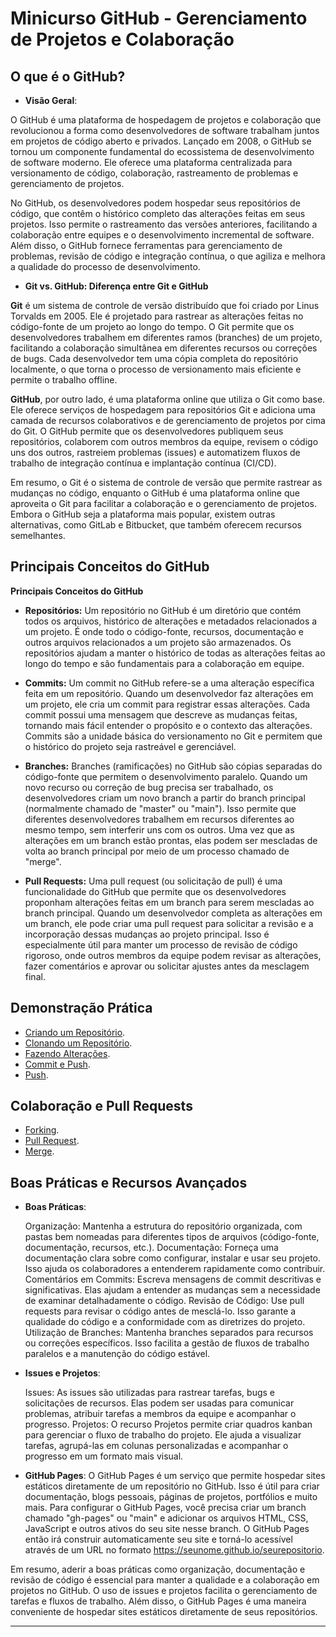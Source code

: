 # Minicurso GitHub - Gerenciamento de Projetos e Colaboração

## O que é o GitHub?

- **Visão Geral**:

O GitHub é uma plataforma de hospedagem de projetos e colaboração que revolucionou a forma como desenvolvedores de software trabalham juntos em projetos de código aberto e privados. Lançado em 2008, o GitHub se tornou um componente fundamental do ecossistema de desenvolvimento de software moderno. Ele oferece uma plataforma centralizada para versionamento de código, colaboração, rastreamento de problemas e gerenciamento de projetos.

No GitHub, os desenvolvedores podem hospedar seus repositórios de código, que contêm o histórico completo das alterações feitas em seus projetos. Isso permite o rastreamento das versões anteriores, facilitando a colaboração entre equipes e o desenvolvimento incremental de software. Além disso, o GitHub fornece ferramentas para gerenciamento de problemas, revisão de código e integração contínua, o que agiliza e melhora a qualidade do processo de desenvolvimento.

- **Git vs. GitHub: Diferença entre Git e GitHub**

**Git** é um sistema de controle de versão distribuído que foi criado por Linus Torvalds em 2005. Ele é projetado para rastrear as alterações feitas no código-fonte de um projeto ao longo do tempo. O Git permite que os desenvolvedores trabalhem em diferentes ramos (branches) de um projeto, facilitando a colaboração simultânea em diferentes recursos ou correções de bugs. Cada desenvolvedor tem uma cópia completa do repositório localmente, o que torna o processo de versionamento mais eficiente e permite o trabalho offline.

**GitHub**, por outro lado, é uma plataforma online que utiliza o Git como base. Ele oferece serviços de hospedagem para repositórios Git e adiciona uma camada de recursos colaborativos e de gerenciamento de projetos por cima do Git. O GitHub permite que os desenvolvedores publiquem seus repositórios, colaborem com outros membros da equipe, revisem o código uns dos outros, rastreiem problemas (issues) e automatizem fluxos de trabalho de integração contínua e implantação contínua (CI/CD).

Em resumo, o Git é o sistema de controle de versão que permite rastrear as mudanças no código, enquanto o GitHub é uma plataforma online que aproveita o Git para facilitar a colaboração e o gerenciamento de projetos. Embora o GitHub seja a plataforma mais popular, existem outras alternativas, como GitLab e Bitbucket, que também oferecem recursos semelhantes.


## Principais Conceitos do GitHub

**Principais Conceitos do GitHub**

- **Repositórios:**
Um repositório no GitHub é um diretório que contém todos os arquivos, histórico de alterações e metadados relacionados a um projeto. É onde todo o código-fonte, recursos, documentação e outros arquivos relacionados a um projeto são armazenados. Os repositórios ajudam a manter o histórico de todas as alterações feitas ao longo do tempo e são fundamentais para a colaboração em equipe.

- **Commits:**
Um commit no GitHub refere-se a uma alteração específica feita em um repositório. Quando um desenvolvedor faz alterações em um projeto, ele cria um commit para registrar essas alterações. Cada commit possui uma mensagem que descreve as mudanças feitas, tornando mais fácil entender o propósito e o contexto das alterações. Commits são a unidade básica do versionamento no Git e permitem que o histórico do projeto seja rastreável e gerenciável.

- **Branches:**
Branches (ramificações) no GitHub são cópias separadas do código-fonte que permitem o desenvolvimento paralelo. Quando um novo recurso ou correção de bug precisa ser trabalhado, os desenvolvedores criam um novo branch a partir do branch principal (normalmente chamado de "master" ou "main"). Isso permite que diferentes desenvolvedores trabalhem em recursos diferentes ao mesmo tempo, sem interferir uns com os outros. Uma vez que as alterações em um branch estão prontas, elas podem ser mescladas de volta ao branch principal por meio de um processo chamado de "merge".

- **Pull Requests:**
Uma pull request (ou solicitação de pull) é uma funcionalidade do GitHub que permite que os desenvolvedores proponham alterações feitas em um branch para serem mescladas ao branch principal. Quando um desenvolvedor completa as alterações em um branch, ele pode criar uma pull request para solicitar a revisão e a incorporação dessas mudanças ao projeto principal. Isso é especialmente útil para manter um processo de revisão de código rigoroso, onde outros membros da equipe podem revisar as alterações, fazer comentários e aprovar ou solicitar ajustes antes da mesclagem final.

## Demonstração Prática

- [Criando um Repositório](https://github.com/Mulheres-h/minicursos/blob/main/github/criando_um_repositorio.md).
- [Clonando um Repositório](https://github.com/Mulheres-h/minicursos/blob/main/github/clonando_um_repositorio.md).
- [Fazendo Alterações](https://github.com/Mulheres-h/minicursos/blob/main/github/alterando_um_repositorio.md).
- [Commit e Push](https://github.com/Mulheres-h/minicursos/blob/main/github/commit.md).
- [Push](https://github.com/Mulheres-h/minicursos/blob/main/github/push.md).

## Colaboração e Pull Requests

- [Forking](https://github.com/Mulheres-h/minicursos/blob/main/github/forking.md).
- [Pull Request](https://github.com/Mulheres-h/minicursos/blob/main/github/pull_request.md).
- [Merge](https://github.com/Mulheres-h/minicursos/blob/main/github/merge.md).

## Boas Práticas e Recursos Avançados
 - **Boas Práticas**:

    Organização: Mantenha a estrutura do repositório organizada, com pastas bem nomeadas para diferentes tipos de arquivos (código-fonte, documentação, recursos, etc.).
    Documentação: Forneça uma documentação clara sobre como configurar, instalar e usar seu projeto. Isso ajuda os colaboradores a entenderem rapidamente como contribuir.
    Comentários em Commits: Escreva mensagens de commit descritivas e significativas. Elas ajudam a entender as mudanças sem a necessidade de examinar detalhadamente o código.
    Revisão de Código: Use pull requests para revisar o código antes de mesclá-lo. Isso garante a qualidade do código e a conformidade com as diretrizes do projeto.
    Utilização de Branches: Mantenha branches separados para recursos ou correções específicos. Isso facilita a gestão de fluxos de trabalho paralelos e a manutenção do código estável.

- **Issues e Projetos**:

    Issues: As issues são utilizadas para rastrear tarefas, bugs e solicitações de recursos. Elas podem ser usadas para comunicar problemas, atribuir tarefas a membros da equipe e acompanhar o progresso.
    Projetos: O recurso Projetos permite criar quadros kanban para gerenciar o fluxo de trabalho do projeto. Ele ajuda a visualizar tarefas, agrupá-las em colunas personalizadas e acompanhar o progresso em um formato mais visual.

- **GitHub Pages**:
O GitHub Pages é um serviço que permite hospedar sites estáticos diretamente de um repositório no GitHub. Isso é útil para criar documentação, blogs pessoais, páginas de projetos, portfólios e muito mais. Para configurar o GitHub Pages, você precisa criar um branch chamado "gh-pages" ou "main" e adicionar os arquivos HTML, CSS, JavaScript e outros ativos do seu site nesse branch. O GitHub Pages então irá construir automaticamente seu site e torná-lo acessível através de um URL no formato https://seunome.github.io/seurepositorio.

Em resumo, aderir a boas práticas como organização, documentação e revisão de código é essencial para manter a qualidade e a colaboração em projetos no GitHub. O uso de issues e projetos facilita o gerenciamento de tarefas e fluxos de trabalho. Além disso, o GitHub Pages é uma maneira conveniente de hospedar sites estáticos diretamente de seus repositórios.

---
